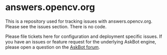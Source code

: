 answers.opencv.org
==================

This is a repository used for tracking issues with answers.opencv.org.  Please see the issues section.  There is no code. 

Please file tickets here for configuration and deployment specific issues. If you have an issues or feature request for the underlying AskBot engine, please open a question on the [AskBot forum](http://askbot.org/en/questions/).
